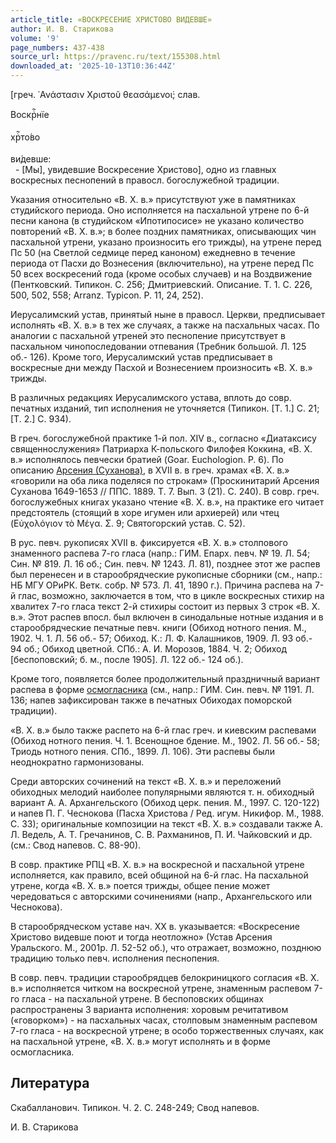 ```yaml
---
article_title: «ВОСКРЕСЕНИЕ ХРИСТОВО ВИДЕВШЕ»
author: И. В. Старикова
volume: '9'
page_numbers: 437-438
source_url: https://pravenc.ru/text/155308.html
downloaded_at: '2025-10-13T10:36:44Z'
---
```


[греч. ᾿Ανάστασιν Χριστοῦ θεασάμενοι̇; слав. <div class="cu">Воскрⷭ҇нїе</div> <div class="cu">хрⷭ҇то́во</div> <div class="cu">ви́девше:</div>  - [Мы], увидевшие Воскресение Христово], одно из главных воскресных песнопений в правосл. богослужебной традиции.

Указания относительно «В. Х. в.» присутствуют уже в памятниках студийского периода. Оно исполняется на пасхальной утрене по 6-й песни канона (в студийском «Ипотипосисе» не указано количество повторений «В. Х. в.»; в более поздних памятниках, описывающих чин пасхальной утрени, указано произносить его трижды), на утрене перед Пс 50 (на Светлой седмице перед каноном) ежедневно в течение периода от Пасхи до Вознесения (включительно), на утрене перед Пс 50 всех воскресений года (кроме особых случаев) и на Воздвижение (Пентковский. Типикон. С. 256; Дмитриевский. Описание. Т. 1. С. 226, 500, 502, 558; Arranz. Typicon. P. 11, 24, 252).

Иерусалимский устав, принятый ныне в правосл. Церкви, предписывает исполнять «В. Х. в.» в тех же случаях, а также на пасхальных часах. По аналогии с пасхальной утреней это песнопение присутствует в пасхальном чинопоследовании отпевания (Требник большой. Л. 125 об.- 126). Кроме того, Иерусалимский устав предписывает в воскресные дни между Пасхой и Вознесением произносить «В. Х. в.» трижды.

В различных редакциях Иерусалимского устава, вплоть до совр. печатных изданий, тип исполнения не уточняется (Типикон. [Т. 1.] С. 21; [Т. 2.] С. 934).

В греч. богослужебной практике 1-й пол. XIV в., согласно «Диатаксису священнослужения» Патриарха К-польского Филофея Коккина, «В. Х. в.» исполнялось певчески братией (Goar. Euchologion. P. 6). По описанию [Арсения (Суханова)](https://pravenc.ru/text/АРСЕНИЙ.html), в XVII в. в греч. храмах «В. Х. в.» «говорили на оба лика поделяся по строкам» (Проскинитарий Арсения Суханова 1649-1653 // ППС. 1889. Т. 7. Вып. 3 (21). С. 240). В совр. греч. богослужебных книгах указано чтение «В. Х. в.», на практике его читает предстоятель (стоящий в хоре игумен или архиерей) или чтец (Εὐχολόγιον τὸ Μέγα. Σ. 9; Святогорский устав. С. 52).

В рус. певч. рукописях XVII в. фиксируется «В. Х. в.» столпового знаменного распева 7-го гласа (напр.: ГИМ. Епарх. певч. № 19. Л. 54; Син. № 819. Л. 16 об.; Син. певч. № 1243. Л. 81), позднее этот же распев был перенесен и в старообрядческие рукописные сборники (см., напр.: НБ МГУ ОРиРК. Ветк. собр. № 573. Л. 41, 1890 г.). Причина распева на 7-й глас, возможно, заключается в том, что в цикле воскресных стихир на хвалитех 7-го гласа текст 2-й стихиры состоит из первых 3 строк «В. Х. в.». Этот распев впосл. был включен в синодальные нотные издания и в старообрядческие печатные певч. книги (Обиход нотного пения. М., 1902. Ч. 1. Л. 56 об.- 57; Обиход. К.: Л. Ф. Калашников, 1909. Л. 93 об.- 94 об.; Обиход цветной. СПб.: А. И. Морозов, 1884. Ч. 2; Обиход [беспоповский; б. м., после 1905]. Л. 122 об.- 124 об.).

Кроме того, появляется более продолжительный праздничный вариант распева в форме [осмогласника](https://pravenc.ru/text/осмогласника.html) (см., напр.: ГИМ. Син. певч. № 1191. Л. 136; напев зафиксирован также в печатных Обиходах поморской традиции).

«В. Х. в.» было также распето на 6-й глас греч. и киевским распевами (Обиход нотного пения. Ч. 1. Всенощное бдение. М., 1902. Л. 56 об.- 58; Триодь нотного пения. СПб., 1899. Л. 106). Эти распевы были неоднократно гармонизованы.

Среди авторских сочинений на текст «В. Х. в.» и переложений обиходных мелодий наиболее популярными являются т. н. обиходный вариант А. А. Архангельского (Обиход церк. пения. М., 1997. С. 120-122) и напев П. Г. Чеснокова (Пасха Христова / Ред. игум. Никифор. М., 1988. С. 33); оригинальные композиции на текст «В. Х. в.» создавали также А. Л. Ведель, А. Т. Гречанинов, С. В. Рахманинов, П. И. Чайковский и др. (см.: Свод напевов. С. 88-90).

В совр. практике РПЦ «В. Х. в.» на воскресной и пасхальной утрене исполняется, как правило, всей общиной на 6-й глас. На пасхальной утрене, когда «В. Х. в.» поется трижды, общее пение может чередоваться с авторскими сочинениями (напр., Архангельского или Чеснокова).

В старообрядческом уставе нач. XX в. указывается: «Воскресение Христово видевше поют и тогда неотложно» (Устав Арсения Уральского. М., 2001р. Л. 52-52 об.), что отражает, возможно, позднюю традицию только певч. исполнения песнопения.

В совр. певч. традиции старообрядцев белокриницкого согласия «В. Х. в.» исполняется читком на воскресной утрене, знаменным распевом 7-го гласа - на пасхальной утрене. В беспоповских общинах распространены 3 варианта исполнения: хоровым речитативом («говорком») - на пасхальных часах, столповым знаменным распевом 7-го гласа - на воскресной утрене; в особо торжественных случаях, как на пасхальной утрене, «В. Х. в.» могут исполнять и в форме осмогласника.

## Литература

Скабалланович. Типикон. Ч. 2. С. 248-249; Свод напевов.

И. В. Старикова
